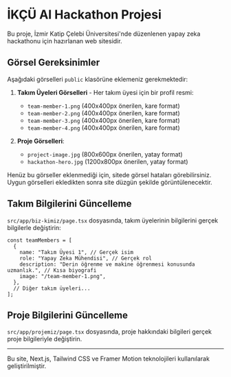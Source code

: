 # İKÇÜ AI Hackathon Projesi

Bu proje, İzmir Katip Çelebi Üniversitesi'nde düzenlenen yapay zeka hackathonu için hazırlanan web sitesidir.

## Görsel Gereksinimler

Aşağıdaki görselleri `public` klasörüne eklemeniz gerekmektedir:

1. **Takım Üyeleri Görselleri** - Her takım üyesi için bir profil resmi:
   - `team-member-1.png` (400x400px önerilen, kare format)
   - `team-member-2.png` (400x400px önerilen, kare format)
   - `team-member-3.png` (400x400px önerilen, kare format)
   - `team-member-4.png` (400x400px önerilen, kare format)

2. **Proje Görselleri**:
   - `project-image.jpg` (800x600px önerilen, yatay format)
   - `hackathon-hero.jpg` (1200x800px önerilen, yatay format)

Henüz bu görseller eklenmediği için, sitede görsel hataları görebilirsiniz. Uygun görselleri ekledikten sonra site düzgün şekilde görüntülenecektir.

## Takım Bilgilerini Güncelleme

`src/app/biz-kimiz/page.tsx` dosyasında, takım üyelerinin bilgilerini gerçek bilgilerle değiştirin:

```tsx
const teamMembers = [
  {
    name: "Takım Üyesi 1", // Gerçek isim
    role: "Yapay Zeka Mühendisi", // Gerçek rol
    description: "Derin öğrenme ve makine öğrenmesi konusunda uzmanlık.", // Kısa biyografi
    image: "/team-member-1.png",
  },
  // Diğer takım üyeleri...
];
```

## Proje Bilgilerini Güncelleme

`src/app/projemiz/page.tsx` dosyasında, proje hakkındaki bilgileri gerçek proje bilgileriyle değiştirin.

---

Bu site, Next.js, Tailwind CSS ve Framer Motion teknolojileri kullanılarak geliştirilmiştir. 